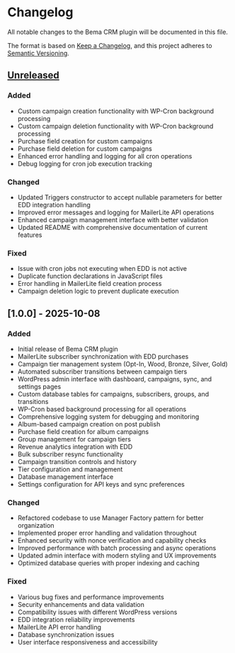 # Changelog

All notable changes to the Bema CRM plugin will be documented in this file.

The format is based on [Keep a Changelog](https://keepachangelog.com/en/1.0.0/),
and this project adheres to [Semantic Versioning](https://semver.org/spec/v2.0.0.html).

## [Unreleased]

### Added
- Custom campaign creation functionality with WP-Cron background processing
- Custom campaign deletion functionality with WP-Cron background processing
- Purchase field creation for custom campaigns
- Purchase field deletion for custom campaigns
- Enhanced error handling and logging for all cron operations
- Debug logging for cron job execution tracking

### Changed
- Updated Triggers constructor to accept nullable parameters for better EDD integration handling
- Improved error messages and logging for MailerLite API operations
- Enhanced campaign management interface with better validation
- Updated README with comprehensive documentation of current features

### Fixed
- Issue with cron jobs not executing when EDD is not active
- Duplicate function declarations in JavaScript files
- Error handling in MailerLite field creation process
- Campaign deletion logic to prevent duplicate execution

## [1.0.0] - 2025-10-08

### Added
- Initial release of Bema CRM plugin
- MailerLite subscriber synchronization with EDD purchases
- Campaign tier management system (Opt-In, Wood, Bronze, Silver, Gold)
- Automated subscriber transitions between campaign tiers
- WordPress admin interface with dashboard, campaigns, sync, and settings pages
- Custom database tables for campaigns, subscribers, groups, and transitions
- WP-Cron based background processing for all operations
- Comprehensive logging system for debugging and monitoring
- Album-based campaign creation on post publish
- Purchase field creation for album campaigns
- Group management for campaign tiers
- Revenue analytics integration with EDD
- Bulk subscriber resync functionality
- Campaign transition controls and history
- Tier configuration and management
- Database management interface
- Settings configuration for API keys and sync preferences

### Changed
- Refactored codebase to use Manager Factory pattern for better organization
- Implemented proper error handling and validation throughout
- Enhanced security with nonce verification and capability checks
- Improved performance with batch processing and async operations
- Updated admin interface with modern styling and UX improvements
- Optimized database queries with proper indexing and caching

### Fixed
- Various bug fixes and performance improvements
- Security enhancements and data validation
- Compatibility issues with different WordPress versions
- EDD integration reliability improvements
- MailerLite API error handling
- Database synchronization issues
- User interface responsiveness and accessibility

[Unreleased]: https://github.com/bema-crm/bema-crm/compare/v1.0.0...HEAD